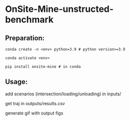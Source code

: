 # OnSite-Mine-unstructed-benchmark

## Preparation:

    conda create -n <env> python=3.9 # python version>=3.9

    conda activate <env>

    pip install onsite-mine # in conda 

## Usage:

add scenarios (intersection/loading/unloading) in inputs/
  
get traj in outputs/results.csv

generate gif with output figs
